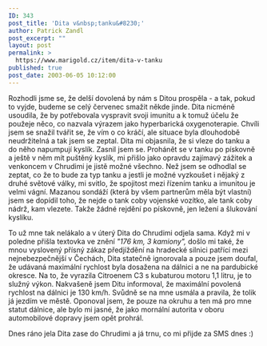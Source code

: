 ```yaml
---
ID: 343
post_title: 'Dita v&nbsp;tanku&#8230;'
author: Patrick Zandl
post_excerpt: ""
layout: post
permalink: >
  https://www.marigold.cz/item/dita-v-tanku
published: true
post_date: 2003-06-05 10:12:00
---
```

<P>Rozhodli jsme se, že delší dovolená by nám s Ditou prospěla - a tak, pokud to vyjde, budeme se celý červenec smažit někde jinde. Dita nicméně usoudila, že by potřebovala vyspravit svoji imunitu a k tomuž účelu že použeje něco, co nazvala výrazem jako hyperbarická oxygenoterapie. Chvíli jsem se snažil tvářit se, že vím o co kráčí, ale situace byla dlouhodobě neudržitelná a tak jsem se zeptal. Dita mi objasnila, že si vleze do tanku a do něho napumpují kyslík. Zasnil jsem se. Prohánět se v tanku po pískovně a ještě v něm mít puštěný kyslík, mi přišlo jako opravdu zajímavý zážitek a venkoncem v Chrudimi je jistě možné všechno. Než jsem se odhodlal se zeptat, co že to bude za typ tanku a jestli je možné vyzkoušet i nějaký z druhé světové války, mi svitlo, že spojitost mezi řízením tanku a imunitou je velmi vágní. Mazanou sondáží (která by všem partnerům měla být vlastní) jsem se dopídil toho, že nejde o tank coby vojenské vozítko, ale tank coby nádrž, kam vlezete. Takže žádné rejdění po pískovně, jen ležení a šlukování kyslíku. </P>
<P>To už mne tak nelákalo a v úterý Dita do Chrudimi odjela sama. Když mi v poledne přišla textovka ve znění <EM>"176 km, 3 kamiony",</EM> došlo mi také, že mnou vyslovený přísný zákaz předjíždění na hradecké silnici patřící mezi nejnebezpečnější v Čechách, Dita statečně ignorovala a pouze jsem doufal, že udávaná maximální rychlost byla dosažena na dálnici a ne na pardubické okresce. Na to, že vyrazila Citroenem C3 s kubaturou motoru 1,1 litru, je to služný výkon.&#160;Nakvašeně jsem Ditu informoval, že maximální povolená rychlost na dálnici je 130 km/h. Svůdně se na mne usmála a pravila, že tolik já jezdím ve městě. Oponoval jsem, že pouze na okruhu a ten má pro mne statut dálnice, ale bylo mi jasné, že jako mornální autorita v oboru automobilové dopravy jsem opět prohrál. </P>
<P>Dnes ráno jela Dita zase do Chrudimi a já trnu, co mi přijde za SMS dnes :)</P>